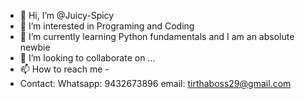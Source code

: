- 👋 Hi, I’m @Juicy-Spicy
- 👀 I’m interested in Programing and Coding
- 🌱 I’m currently learning Python fundamentals and I am an absolute newbie
- 💞️ I’m looking to collaborate on ...
- 📫 How to reach me -
- Contact: Whatsapp: 9432673896
email: tirthaboss29@gmail.com
<!---
Juicy-Spicy/Juicy-Spicy is a ✨ special ✨ repository because its `README.md` (this file) appears on your GitHub profile.
You can click the Preview link to take a look at your changes.
--->
